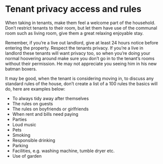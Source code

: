 Tenant privacy access and rules
===============================
When taking in tenants, make them feel a welcome part of the household. Don’t
restrict tenants to their room, but let them have use of the communal room such
as living room, give them a great relaxing enjoyable stay.


Remember, if you’re a live out landlord, give at least 24 hours notice before
entering the property. Respect the tenants privacy. If you’re a live in landlord
these tenants will want privacy too, so when you’re doing your normal hoovering
around make sure you don’t go in to the tenant’s rooms without their permission.
He may not appreciate you seeing him in his new batman boxers.


It may be good, when the tenant is considering moving in, to discuss any
standard rules of the house, don’t create a list of a 100 rules the basics will
do, here are examples below:


* To always tidy away after themselves
* The rules on guests
* The rules on boyfriends or girlfriends
* When rent and bills need paying
* Parties
* Loud music
* Pets
* Smoking
* Responsible drinking
* Parking
* Facilities, e.g. washing machine, tumble dryer etc.
* Use of garden

